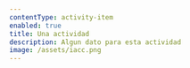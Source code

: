 ```yaml
---
contentType: activity-item
enabled: true
title: Una actividad
description: Algun dato para esta actividad
image: /assets/iacc.png
---
```


